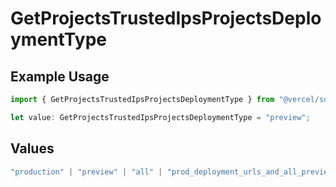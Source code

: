 # GetProjectsTrustedIpsProjectsDeploymentType

## Example Usage

```typescript
import { GetProjectsTrustedIpsProjectsDeploymentType } from "@vercel/sdk/models/operations/getprojects.js";

let value: GetProjectsTrustedIpsProjectsDeploymentType = "preview";
```

## Values

```typescript
"production" | "preview" | "all" | "prod_deployment_urls_and_all_previews"
```